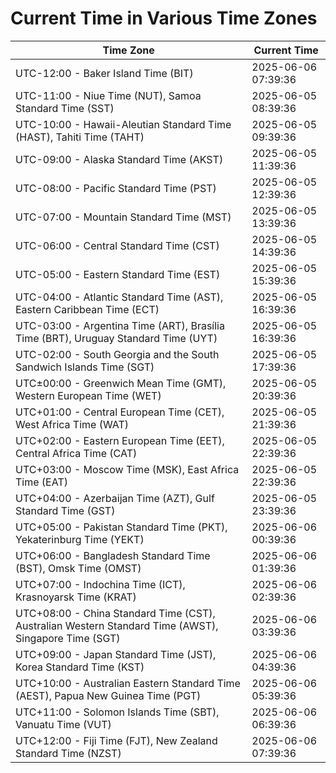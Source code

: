 # Current Time in Various Time Zones

| Time Zone | Current Time |
|-----------|--------------|
| UTC-12:00 - Baker Island Time (BIT) | 2025-06-06 07:39:36 |
| UTC-11:00 - Niue Time (NUT), Samoa Standard Time (SST) | 2025-06-05 08:39:36 |
| UTC-10:00 - Hawaii-Aleutian Standard Time (HAST), Tahiti Time (TAHT) | 2025-06-05 09:39:36 |
| UTC-09:00 - Alaska Standard Time (AKST) | 2025-06-05 11:39:36 |
| UTC-08:00 - Pacific Standard Time (PST) | 2025-06-05 12:39:36 |
| UTC-07:00 - Mountain Standard Time (MST) | 2025-06-05 13:39:36 |
| UTC-06:00 - Central Standard Time (CST) | 2025-06-05 14:39:36 |
| UTC-05:00 - Eastern Standard Time (EST) | 2025-06-05 15:39:36 |
| UTC-04:00 - Atlantic Standard Time (AST), Eastern Caribbean Time (ECT) | 2025-06-05 16:39:36 |
| UTC-03:00 - Argentina Time (ART), Brasília Time (BRT), Uruguay Standard Time (UYT) | 2025-06-05 16:39:36 |
| UTC-02:00 - South Georgia and the South Sandwich Islands Time (SGT) | 2025-06-05 17:39:36 |
| UTC±00:00 - Greenwich Mean Time (GMT), Western European Time (WET) | 2025-06-05 20:39:36 |
| UTC+01:00 - Central European Time (CET), West Africa Time (WAT) | 2025-06-05 21:39:36 |
| UTC+02:00 - Eastern European Time (EET), Central Africa Time (CAT) | 2025-06-05 22:39:36 |
| UTC+03:00 - Moscow Time (MSK), East Africa Time (EAT) | 2025-06-05 22:39:36 |
| UTC+04:00 - Azerbaijan Time (AZT), Gulf Standard Time (GST) | 2025-06-05 23:39:36 |
| UTC+05:00 - Pakistan Standard Time (PKT), Yekaterinburg Time (YEKT) | 2025-06-06 00:39:36 |
| UTC+06:00 - Bangladesh Standard Time (BST), Omsk Time (OMST) | 2025-06-06 01:39:36 |
| UTC+07:00 - Indochina Time (ICT), Krasnoyarsk Time (KRAT) | 2025-06-06 02:39:36 |
| UTC+08:00 - China Standard Time (CST), Australian Western Standard Time (AWST), Singapore Time (SGT) | 2025-06-06 03:39:36 |
| UTC+09:00 - Japan Standard Time (JST), Korea Standard Time (KST) | 2025-06-06 04:39:36 |
| UTC+10:00 - Australian Eastern Standard Time (AEST), Papua New Guinea Time (PGT) | 2025-06-06 05:39:36 |
| UTC+11:00 - Solomon Islands Time (SBT), Vanuatu Time (VUT) | 2025-06-06 06:39:36 |
| UTC+12:00 - Fiji Time (FJT), New Zealand Standard Time (NZST) | 2025-06-06 07:39:36 |
